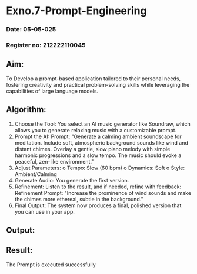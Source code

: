 # Exno.7-Prompt-Engineering
### Date: 05-05-025
### Register no: 212222110045

## Aim: 
To Develop a prompt-based application tailored to their personal needs, fostering creativity and practical problem-solving skills while leveraging the capabilities of large language models.

## Algorithm: 
1.	Choose the Tool: You select an AI music generator like Soundraw, which allows you to generate relaxing music with a customizable prompt.
2.	Prompt the AI:
Prompt: "Generate a calming ambient soundscape for meditation. Include soft, atmospheric background sounds like wind and distant chimes. Overlay a gentle, slow piano melody with simple harmonic progressions and a slow tempo. The music should evoke a peaceful, zen-like environment."
3.	Adjust Parameters:
o	Tempo: Slow (60 bpm)
o	Dynamics: Soft
o	Style: Ambient/Calming
4.	Generate Audio: You generate the first version.
5.	Refinement: Listen to the result, and if needed, refine with feedback:
Refinement Prompt: "Increase the prominence of wind sounds and make the chimes more ethereal, subtle in the background."
6.	Final Output: The system now produces a final, polished version that you can use in your app.

## Output:


## Result: 
The Prompt is executed successfully


